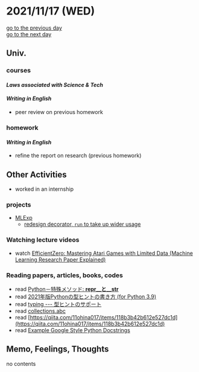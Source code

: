# 2021/11/17 (WED)

<div class="date_jumper">
  <a class="link_wrapper" href="./16th.md"><div class="button">go to the previous day</div></a>
  <a class="link_wrapper" href="./18th.md"><div class="button">go to the next day</div></a>
</div>

## Univ.
### courses
#### *Laws associated with Science & Tech*

#### *Writing in English*
- peer review on previous homework

### homework
#### *Writing in English*
- refine the report on research (previous homework)

## Other Activities
- worked in an internship

### projects
- [MLExp](https://github.com/OtsuKotsu/MLExp)
  - [redesign decorator, `run` to take up wider usage](https://github.com/OtsuKotsu/MLExp/commit/b5819e3a675acd8fb7717ed715a5417b308f4f01)

### Watching lecture videos
- watch [EfficientZero: Mastering Atari Games with Limited Data (Machine Learning Research Paper Explained)](https://www.youtube.com/watch?v=NJCLUzkn-sA)

### Reading papers, articles, books, codes
- read [Python－特殊メソッド: __repr__と__str__](https://blowup-bbs.com/python-specific-method-repr-str/)
- read [2021年版Pythonの型ヒントの書き方 (for Python 3.9)](https://future-architect.github.io/articles/20201223/)
- read [typing --- 型ヒントのサポート](https://docs.python.org/ja/3/library/typing.html)
- read [collections.abc](https://docs.python.org/ja/3/library/collections.abc.html)
- read [https://qiita.com/11ohina017/items/118b3b42b612e527dc1d](https://qiita.com/11ohina017/items/118b3b42b612e527dc1d)
- read [Example Google Style Python Docstrings](https://sphinxcontrib-napoleon.readthedocs.io/en/latest/example_google.html)

## Memo, Feelings, Thoughts
no contents

